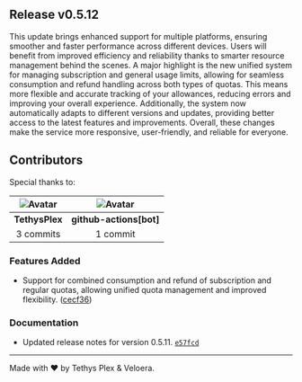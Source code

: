 ## Release v0.5.12

This update brings enhanced support for multiple platforms, ensuring smoother and faster performance across different devices. Users will benefit from improved efficiency and reliability thanks to smarter resource management behind the scenes. A major highlight is the new unified system for managing subscription and general usage limits, allowing for seamless consumption and refund handling across both types of quotas. This means more flexible and accurate tracking of your allowances, reducing errors and improving your overall experience. Additionally, the system now automatically adapts to different versions and updates, providing better access to the latest features and improvements. Overall, these changes make the service more responsive, user-friendly, and reliable for everyone.

## Contributors

Special thanks to:

|![Avatar](https://github.com/TethysPlex.png?size=40) |![Avatar](https://github.com/github.png?size=40) |
| :----------: | :----------: |
| **TethysPlex** | **github-actions[bot]** |
| 3 commits | 1 commit |

### Features Added

- Support for combined consumption and refund of subscription and regular quotas, allowing unified quota management and improved flexibility. ([cecf36](https://github.com/Veloera/Veloera/commit/cecf36ae23f410c3c2e7a591acb336de2e4080d1))
### Documentation

- Updated release notes for version 0.5.11. [`e57fcd`](https://github.com/Veloera/Veloera/commit/e57fcd1bbc1b0fc5db9d4a02986d3938cf09f5d5)
---

Made with ♥️ by Tethys Plex & Veloera.
